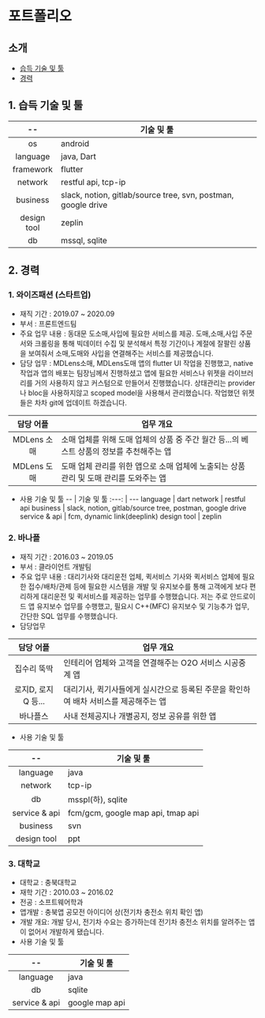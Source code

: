 # 포트폴리오 



## 소개
- [습득 기술 및 툴](https://github.com/soogil/soogil/blob/main/README.md#1-습득-기술-및-툴)
- [경력](https://github.com/soogil/soogil/blob/main/README.md#2-경력)



## 1. 습득 기술 및 툴

 -- | 기술 및 툴 
:---: | ---
os | android 
language | java, Dart 
framework | flutter 
network | restful api, tcp-ip 
business | slack, notion, gitlab/source tree, svn, postman, google drive 
design tool | zeplin 
db | mssql, sqlite 


  
## 2. 경력

### 1. 와이즈패션 (스타트업)
  - 재직 기간 : 2019.07 ~ 2020.09
  - 부서 : 프론트엔드팀
  - 주요 업무 내용 : 동대문 도소매,사입에 필요한 서비스를 제공. 도매,소매,사입 주문서와 크롤링을 통해 빅데이터 수집 및 분석해서 특정 기간이나 계절에 잘팔린 상품을 보여줘서 소매,도매와 사입을 연결해주는 서비스를 제공했습니다. 
  - 담당 업무 : MDLens소매, MDLens도매 앱의 flutter UI 작업을 진행했고, native 작업과 앱의 배포는 팀장님께서 진행하셨고 앱에 필요한 서비스나 위젯을 라이브러리를 거의 사용하지 않고 커스텀으로 만들어서 진행했습니다. 상태관리는 provider나 bloc을 사용하지않고 scoped model을 사용해서 관리했습니다. 작업했던 위젯들은 차차 git에 업데이트 하겠습니다.

담당 어플 | 업무 개요
:----: | ----
MDLens 소매 | 소매 업체를 위해 도매 업체의 상품 중 주간 월간 등...의 베스트 상품의 정보를 추천해주는 앱
MDLens 도매 | 도매 업체 관리를 위한 앱으로 소매 업체에 노출되는 상품 관리 및 도매 관리를 도와주는 앱

  - 사용 기술 및 툴
-- | 기술 및 툴 
:---: | ---
language | dart 
network | restful api
business | slack, notion, gitlab/source tree, postman, google drive 
service & api | fcm, dynamic link(deeplink)
design tool | zeplin 


### 2. 바나플
  - 재직 기간 : 2016.03 ~ 2019.05
  - 부서 : 클라이언트 개발팀
  - 주요 업무 내용 : 대리기사와 대리운전 업체, 퀵서비스 기사와 퀵서비스 업체에 필요한 접수/배차/관제 등에 필요한 시스템을 개발 및 유지보수를 통해 고객에게 보다 편리하게 대리운전 및 퀵서비스를 제공하는 
    업무를 수행했습니다. 저는 주로 안드로이드 앱 유지보수 업무를 수행했고, 필요시 C++(MFC) 유지보수 및 기능추가 업무, 간단한 SQL 업무를 수행했습니다.
  - 담당업무

담당 어플 | 업무 개요
:----: | ----
집수리 뚝딱 | 인테리어 업체와 고객을 연결해주는 O2O 서비스 시공중계 앱
로지D, 로지Q 등... | 대리기사, 퀵기사들에게 실시간으로 등록된 주문을 확인하여 배차 서비스를 제공해주는 앱
바나플스 | 사내 전체공지나 개별공지, 정보 공유를 위한 앱 

- 사용 기술 및 툴

-- | 기술 및 툴 
:---: | ---
language | java 
network | tcp-ip
db | msspl(하), sqlite
service & api | fcm/gcm, google map api, tmap api
business | svn
design tool | ppt 


### 3. 대학교
  - 대학교 : 충북대학교
  - 재학 기간 : 2010.03 ~ 2016.02
  - 전공 : 소프트웨어학과
  - 앱개발 : 충북앱 공모전 아이디어 상(전기차 충전소 위치 확인 앱)
  - 개발 개요: 개발 당시, 전기차 수요는 증가하는데 전기차 충전소 위치를 알려주는 앱이 없어서 개발하게 됐습니다.
  - 사용 기술 및 툴

-- | 기술 및 툴 
:---: | ---
language | java 
db | sqlite
service & api | google map api
